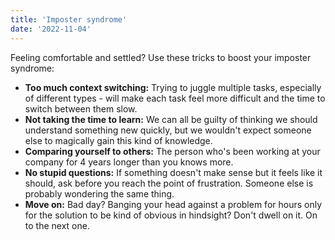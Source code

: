```yaml
---
title: 'Imposter syndrome'
date: '2022-11-04'
---
```


Feeling comfortable and settled? Use these tricks to boost your imposter syndrome:

- **Too much context switching:** Trying to juggle multiple tasks, especially of different types - will make each task feel more difficult and the time to switch between them slow.
- **Not taking the time to learn:** We can all be guilty of thinking we should understand something new quickly, but we wouldn't expect someone else to magically gain this kind of knowledge.
- **Comparing yourself to others:** The person who's been working at your company for 4 years longer than you knows more.
- **No stupid questions:** If something doesn't make sense but it feels like it should, ask before you reach the point of frustration. Someone else is probably wondering the same thing.
- **Move on:** Bad day? Banging your head against a problem for hours only for the solution to be kind of obvious in hindsight? Don't dwell on it. On to the next one.
